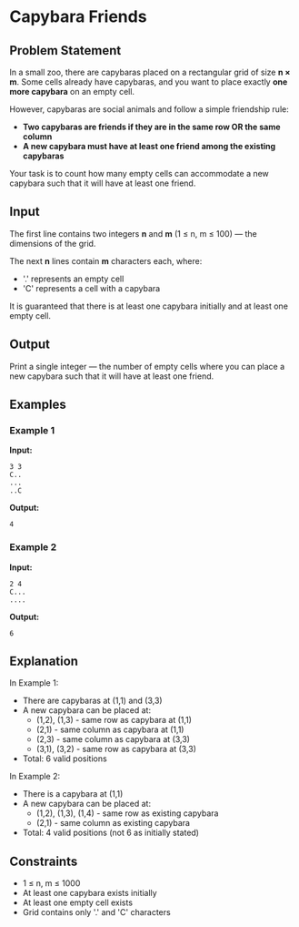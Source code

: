 # Capybara Friends

## Problem Statement

In a small zoo, there are capybaras placed on a rectangular grid of size **n × m**. Some cells already have capybaras, and you want to place exactly **one more capybara** on an empty cell.

However, capybaras are social animals and follow a simple friendship rule:
- **Two capybaras are friends if they are in the same row OR the same column**
- **A new capybara must have at least one friend among the existing capybaras**

Your task is to count how many empty cells can accommodate a new capybara such that it will have at least one friend.

## Input

The first line contains two integers **n** and **m** (1 ≤ n, m ≤ 100) — the dimensions of the grid.

The next **n** lines contain **m** characters each, where:
- '.' represents an empty cell
- 'C' represents a cell with a capybara

It is guaranteed that there is at least one capybara initially and at least one empty cell.

## Output

Print a single integer — the number of empty cells where you can place a new capybara such that it will have at least one friend.

## Examples

### Example 1
**Input:**
```
3 3
C..
...
..C
```

**Output:**
```
4
```

### Example 2
**Input:**
```
2 4
C...
....
```

**Output:**
```
6
```

## Explanation

In Example 1:
- There are capybaras at (1,1) and (3,3)
- A new capybara can be placed at:
  - (1,2), (1,3) - same row as capybara at (1,1)
  - (2,1) - same column as capybara at (1,1)
  - (2,3) - same column as capybara at (3,3)
  - (3,1), (3,2) - same row as capybara at (3,3)
- Total: 6 valid positions

In Example 2:
- There is a capybara at (1,1)
- A new capybara can be placed at:
  - (1,2), (1,3), (1,4) - same row as existing capybara
  - (2,1) - same column as existing capybara
- Total: 4 valid positions (not 6 as initially stated)

## Constraints

- 1 ≤ n, m ≤ 1000
- At least one capybara exists initially
- At least one empty cell exists
- Grid contains only '.' and 'C' characters
